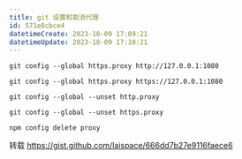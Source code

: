 ```yaml
---
title: git 设置和取消代理
id: 571e8cbce4
datetimeCreate: 2023-10-09 17:09:21
datetimeUpdate: 2023-10-09 17:10:21
---
```

```
git config --global https.proxy http://127.0.0.1:1080

git config --global https.proxy https://127.0.0.1:1080

git config --global --unset http.proxy

git config --global --unset https.proxy

npm config delete proxy
```

转载 https://gist.github.com/laispace/666dd7b27e9116faece6